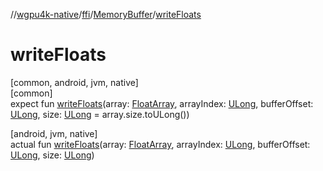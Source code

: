 //[wgpu4k-native](../../../index.md)/[ffi](../index.md)/[MemoryBuffer](index.md)/[writeFloats](write-floats.md)

# writeFloats

[common, android, jvm, native]\
[common]\
expect fun [writeFloats](write-floats.md)(array: [FloatArray](https://kotlinlang.org/api/core/kotlin-stdlib/kotlin/-float-array/index.html), arrayIndex: [ULong](https://kotlinlang.org/api/core/kotlin-stdlib/kotlin/-u-long/index.html), bufferOffset: [ULong](https://kotlinlang.org/api/core/kotlin-stdlib/kotlin/-u-long/index.html), size: [ULong](https://kotlinlang.org/api/core/kotlin-stdlib/kotlin/-u-long/index.html) = array.size.toULong())

[android, jvm, native]\
actual fun [writeFloats](write-floats.md)(array: [FloatArray](https://kotlinlang.org/api/core/kotlin-stdlib/kotlin/-float-array/index.html), arrayIndex: [ULong](https://kotlinlang.org/api/core/kotlin-stdlib/kotlin/-u-long/index.html), bufferOffset: [ULong](https://kotlinlang.org/api/core/kotlin-stdlib/kotlin/-u-long/index.html), size: [ULong](https://kotlinlang.org/api/core/kotlin-stdlib/kotlin/-u-long/index.html))